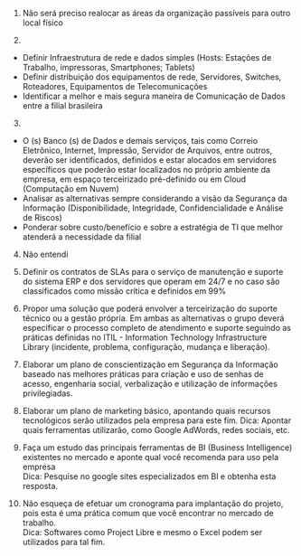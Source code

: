 1) Não será preciso realocar as áreas da organização passíveis para outro local físico  
  
2)  
- Definir Infraestrutura de rede e dados simples (Hosts: Estações de Trabalho, impressoras, Smartphones; Tablets)  
- Definir distribuição dos equipamentos de rede, Servidores, Switches, Roteadores, Equipamentos de Telecomunicações  
- Identificar a melhor e mais segura maneira de Comunicação de Dados entre a filial brasileira 
  
3)  
- O (s) Banco (s) de Dados e demais serviços, tais como Correio Eletrônico, Internet, Impressão, Servidor de Arquivos, entre outros, deverão ser identificados, definidos e estar alocados em servidores específicos que poderão estar localizados no próprio ambiente da empresa, em espaço terceirizado pré-definido ou em Cloud (Computação em Nuvem)  
- Analisar as alternativas sempre considerando a visão da Segurança da Informação (Disponibilidade, Integridade, Confidencialidade e Análise de Riscos)  
- Ponderar sobre custo/benefício e sobre a estratégia de TI que melhor atenderá a necessidade da filial  
  
4) Não entendi  
  
5) Definir os contratos de SLAs para o serviço de manutenção e suporte do sistema ERP e dos servidores que operam em 24/7 e no caso são classificados como missão crítica e definidos em 99%  
  
6) Propor uma solução que poderá envolver a terceirização do suporte técnico ou a gestão própria. Em ambas as alternativas o grupo deverá especificar o processo completo de atendimento e suporte seguindo as práticas definidas no ITIL - Information Technology Infrastructure Library (incidente, problema, configuração, mudança e liberação).  
  
7) Elaborar um plano de conscientização em Segurança da Informação baseado nas melhores práticas para criação e uso de senhas de acesso, engenharia social, verbalização e utilização de informações privilegiadas.  
  
8) Elaborar um plano de marketing básico, apontando quais recursos tecnológicos serão utilizados pela empresa para este fim. 
Dica: Apontar quais ferramentas utilizarão, como Google AdWords, redes sociais, etc.  
  
10) Faça um estudo das principais ferramentas de BI (Business Intelligence) existentes no mercado e aponte qual você recomenda para uso pela empresa  
Dica: Pesquise no google sites especializados em BI e obtenha esta resposta.  
  
11) Não esqueça de efetuar um cronograma para implantação do projeto, pois esta é uma prática comum que você encontrar no mercado de trabalho.  
Dica: Softwares como Project Libre e mesmo o Excel podem ser utilizados para tal fim.  
  
